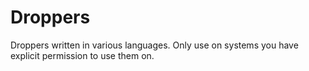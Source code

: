 # Droppers
Droppers written in various languages. Only use on systems you have explicit permission to use them on.
